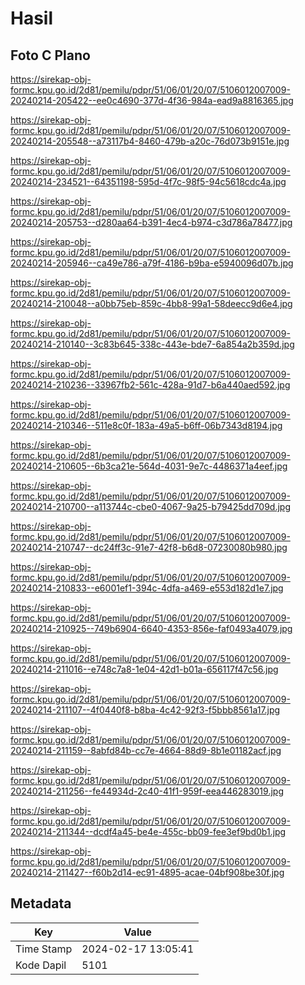 # Hasil

## Foto C Plano

https://sirekap-obj-formc.kpu.go.id/2d81/pemilu/pdpr/51/06/01/20/07/5106012007009-20240214-205422--ee0c4690-377d-4f36-984a-ead9a8816365.jpg

https://sirekap-obj-formc.kpu.go.id/2d81/pemilu/pdpr/51/06/01/20/07/5106012007009-20240214-205548--a73117b4-8460-479b-a20c-76d073b9151e.jpg

https://sirekap-obj-formc.kpu.go.id/2d81/pemilu/pdpr/51/06/01/20/07/5106012007009-20240214-234521--64351198-595d-4f7c-98f5-94c5618cdc4a.jpg

https://sirekap-obj-formc.kpu.go.id/2d81/pemilu/pdpr/51/06/01/20/07/5106012007009-20240214-205753--d280aa64-b391-4ec4-b974-c3d786a78477.jpg

https://sirekap-obj-formc.kpu.go.id/2d81/pemilu/pdpr/51/06/01/20/07/5106012007009-20240214-205946--ca49e786-a79f-4186-b9ba-e5940096d07b.jpg

https://sirekap-obj-formc.kpu.go.id/2d81/pemilu/pdpr/51/06/01/20/07/5106012007009-20240214-210048--a0bb75eb-859c-4bb8-99a1-58deecc9d6e4.jpg

https://sirekap-obj-formc.kpu.go.id/2d81/pemilu/pdpr/51/06/01/20/07/5106012007009-20240214-210140--3c83b645-338c-443e-bde7-6a854a2b359d.jpg

https://sirekap-obj-formc.kpu.go.id/2d81/pemilu/pdpr/51/06/01/20/07/5106012007009-20240214-210236--33967fb2-561c-428a-91d7-b6a440aed592.jpg

https://sirekap-obj-formc.kpu.go.id/2d81/pemilu/pdpr/51/06/01/20/07/5106012007009-20240214-210346--511e8c0f-183a-49a5-b6ff-06b7343d8194.jpg

https://sirekap-obj-formc.kpu.go.id/2d81/pemilu/pdpr/51/06/01/20/07/5106012007009-20240214-210605--6b3ca21e-564d-4031-9e7c-4486371a4eef.jpg

https://sirekap-obj-formc.kpu.go.id/2d81/pemilu/pdpr/51/06/01/20/07/5106012007009-20240214-210700--a113744c-cbe0-4067-9a25-b79425dd709d.jpg

https://sirekap-obj-formc.kpu.go.id/2d81/pemilu/pdpr/51/06/01/20/07/5106012007009-20240214-210747--dc24ff3c-91e7-42f8-b6d8-07230080b980.jpg

https://sirekap-obj-formc.kpu.go.id/2d81/pemilu/pdpr/51/06/01/20/07/5106012007009-20240214-210833--e6001ef1-394c-4dfa-a469-e553d182d1e7.jpg

https://sirekap-obj-formc.kpu.go.id/2d81/pemilu/pdpr/51/06/01/20/07/5106012007009-20240214-210925--749b6904-6640-4353-856e-faf0493a4079.jpg

https://sirekap-obj-formc.kpu.go.id/2d81/pemilu/pdpr/51/06/01/20/07/5106012007009-20240214-211016--e748c7a8-1e04-42d1-b01a-656117f47c56.jpg

https://sirekap-obj-formc.kpu.go.id/2d81/pemilu/pdpr/51/06/01/20/07/5106012007009-20240214-211107--4f0440f8-b8ba-4c42-92f3-f5bbb8561a17.jpg

https://sirekap-obj-formc.kpu.go.id/2d81/pemilu/pdpr/51/06/01/20/07/5106012007009-20240214-211159--8abfd84b-cc7e-4664-88d9-8b1e01182acf.jpg

https://sirekap-obj-formc.kpu.go.id/2d81/pemilu/pdpr/51/06/01/20/07/5106012007009-20240214-211256--fe44934d-2c40-41f1-959f-eea446283019.jpg

https://sirekap-obj-formc.kpu.go.id/2d81/pemilu/pdpr/51/06/01/20/07/5106012007009-20240214-211344--dcdf4a45-be4e-455c-bb09-fee3ef9bd0b1.jpg

https://sirekap-obj-formc.kpu.go.id/2d81/pemilu/pdpr/51/06/01/20/07/5106012007009-20240214-211427--f60b2d14-ec91-4895-acae-04bf908be30f.jpg


## Metadata

| Key        | Value               |
| ---------- | ------------------- |
| Time Stamp | 2024-02-17 13:05:41 |
| Kode Dapil | 5101                |



